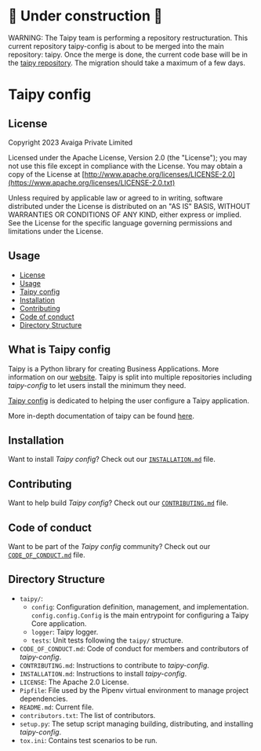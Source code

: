 # 🚧 Under construction 🚧

WARNING: The Taipy team is performing a repository restructuration. This current repository taipy-config is about to be
merged into the main repository: taipy. Once the merge is done, the current code base will be in the
[taipy repository](https://github.com/Avaiga/taipy). The migration should take a maximum of a few days.
<br>


# Taipy config

## License
Copyright 2023 Avaiga Private Limited

Licensed under the Apache License, Version 2.0 (the "License"); you may not use this file except in compliance with
the License. You may obtain a copy of the License at
[http://www.apache.org/licenses/LICENSE-2.0](https://www.apache.org/licenses/LICENSE-2.0.txt)

Unless required by applicable law or agreed to in writing, software distributed under the License is distributed on
an "AS IS" BASIS, WITHOUT WARRANTIES OR CONDITIONS OF ANY KIND, either express or implied. See the License for the
specific language governing permissions and limitations under the License.

## Usage
- [License](#license)
- [Usage](#usage)
- [Taipy config](#what-is-taipy-config)
- [Installation](#installation)
- [Contributing](#contributing)
- [Code of conduct](#code-of-conduct)
- [Directory Structure](#directory-structure)

## What is Taipy config

Taipy is a Python library for creating Business Applications. More information on our
[website](https://www.taipy.io). Taipy is split into multiple repositories including _taipy-config_ to let users
install the minimum they need.

[Taipy config](https://github.com/Avaiga/taipy-config) is dedicated to helping the user configure a Taipy application.

More in-depth documentation of taipy can be found [here](https://docs.taipy.io).

## Installation

Want to install _Taipy config_? Check out our [`INSTALLATION.md`](INSTALLATION.md) file.

## Contributing

Want to help build _Taipy config_? Check out our [`CONTRIBUTING.md`](CONTRIBUTING.md) file.

## Code of conduct

Want to be part of the _Taipy config_ community? Check out our [`CODE_OF_CONDUCT.md`](CODE_OF_CONDUCT.md) file.

## Directory Structure

- `taipy/`:
    - `config`: Configuration definition, management, and implementation. `config.config.Config` is the main
      entrypoint for configuring a Taipy Core application.
    - `logger`: Taipy logger.
    - `tests`: Unit tests following the `taipy/` structure.
- `CODE_OF_CONDUCT.md`: Code of conduct for members and contributors of _taipy-config_.
- `CONTRIBUTING.md`: Instructions to contribute to _taipy-config_.
- `INSTALLATION.md`: Instructions to install _taipy-config_.
- `LICENSE`: The Apache 2.0 License.
- `Pipfile`: File used by the Pipenv virtual environment to manage project dependencies.
- `README.md`: Current file.
- `contributors.txt`: The list of contributors.
- `setup.py`: The setup script managing building, distributing, and installing _taipy-config_.
- `tox.ini`: Contains test scenarios to be run.
